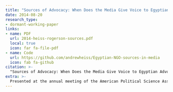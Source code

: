 ```yaml
---
title: "Sources of Advocacy: When Does the Media Give Voice to Egyptian Advocacy NGOs?"
date: 2014-08-20
research_type:
- dormant-working-paper
links:
- name: PDF
  url: 2014-heiss-rogerson-sources.pdf
  local: true
  icon: far fa-file-pdf
- name: Code
  url: https://github.com/andrewheiss/Egyptian-NGO-sources-in-media
  icon: fab fa-github
citation: >-
  "Sources of Advocacy: When Does the Media Give Voice to Egyptian Advocacy NGOs?" (with Ken Rogerson, Duke University)
extra: >-
  Presented at the annual meeting of the American Political Science Association (APSA), Washington, DC, August 2014
---
```



